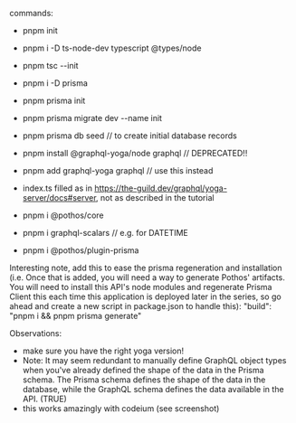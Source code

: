 commands:

- pnpm init
- pnpm i -D ts-node-dev typescript @types/node
- pnpm tsc --init
- pnpm i -D prisma
- pnpm prisma init
- pnpm prisma migrate dev --name init
- pnpm prisma db seed // to create initial database records

- pnpm install @graphql-yoga/node graphql // DEPRECATED!!
- pnpm add graphql-yoga graphql // use this instead
- index.ts filled as in https://the-guild.dev/graphql/yoga-server/docs#server, not as described in the tutorial

- pnpm i @pothos/core
- pnpm i graphql-scalars // e.g. for DATETIME
- pnpm i @pothos/plugin-prisma

Interesting note, add this to ease the prisma regeneration and installation (i.e. Once that is added, you will need a way to generate Pothos' artifacts. You will need to install this API's node modules and regenerate Prisma Client this each time this application is deployed later in the series, so go ahead and create a new script in package.json to handle this):
"build": "pnpm i && pnpm prisma generate"

Observations:

- make sure you have the right yoga version!
- Note: It may seem redundant to manually define GraphQL object types when you've already defined the shape of the data in the Prisma schema. The Prisma schema defines the shape of the data in the database, while the GraphQL schema defines the data available in the API. (TRUE)
- this works amazingly with codeium (see screenshot)
